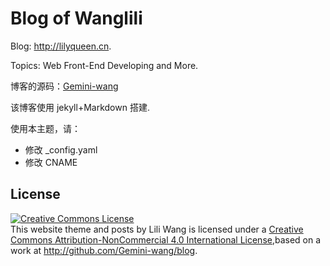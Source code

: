 # Blog of Wanglili

Blog: http://lilyqueen.cn.

Topics: Web Front-End Developing and More.

博客的源码：[Gemini-wang](http://github.com/Gemini-wang/blog)

该博客使用 jekyll+Markdown 搭建.

使用本主题，请：

- 修改 _config.yaml
- 修改 CNAME

## License

<a rel="license" href="http://creativecommons.org/licenses/by-nc/4.0/"><img alt="Creative Commons License" style="border-width:0" src="https://i.creativecommons.org/l/by-nc/4.0/88x31.png" /></a><br />
This website theme and posts by Lili Wang is licensed under a <a rel="license" href="http://creativecommons.org/licenses/by-nc/4.0/">Creative Commons Attribution-NonCommercial 4.0 International License</a>,based on a work at <a  href="http://github.com/Gemini-wang/blog" rel="dct:source">http://github.com/Gemini-wang/blog</a>.